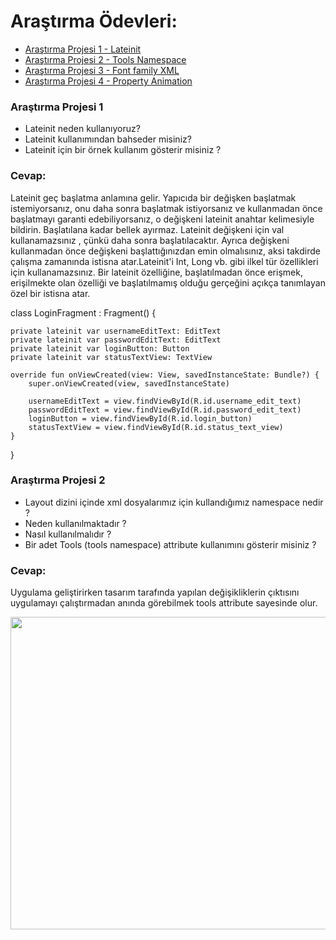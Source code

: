 # Araştırma Ödevleri:

- [Araştırma Projesi 1 - Lateinit](#1)
- [Araştırma Projesi 2 - Tools Namespace](#2)
- [Araştırma Projesi 3 - Font family XML](#3)
- [Araştırma Projesi 4 - Property Animation](#4)



### <a name="1"></a> Araştırma Projesi 1

- Lateinit neden kullanıyoruz?
- Lateinit kullanımından bahseder misiniz?
- Lateinit için bir örnek kullanım gösterir misiniz ?
### Cevap:
Lateinit geç başlatma anlamına gelir. Yapıcıda bir değişken başlatmak istemiyorsanız, onu daha sonra başlatmak istiyorsanız ve kullanmadan önce başlatmayı garanti edebiliyorsanız, o değişkeni lateinit anahtar kelimesiyle bildirin. Başlatılana kadar bellek ayırmaz.
Lateinit değişkeni için val kullanamazsınız , çünkü daha sonra başlatılacaktır. Ayrıca değişkeni kullanmadan önce değişkeni başlattığınızdan emin olmalısınız, aksi takdirde çalışma zamanında istisna atar.Lateinit'i Int, Long vb. gibi ilkel tür özellikleri için kullanamazsınız.
Bir lateinit özelliğine, başlatılmadan önce erişmek, erişilmekte olan özelliği ve başlatılmamış olduğu gerçeğini açıkça tanımlayan özel bir istisna atar.

class LoginFragment : Fragment() {

    private lateinit var usernameEditText: EditText
    private lateinit var passwordEditText: EditText
    private lateinit var loginButton: Button
    private lateinit var statusTextView: TextView

    override fun onViewCreated(view: View, savedInstanceState: Bundle?) {
        super.onViewCreated(view, savedInstanceState)

        usernameEditText = view.findViewById(R.id.username_edit_text)
        passwordEditText = view.findViewById(R.id.password_edit_text)
        loginButton = view.findViewById(R.id.login_button)
        statusTextView = view.findViewById(R.id.status_text_view)
    }

    
}

### <a name="2"></a> Araştırma Projesi 2


- Layout dizini içinde xml dosyalarımız için kullandığımız namespace nedir ?
- Neden kullanılmaktadır ?
- Nasıl kullanılmalıdır ?
- Bir adet Tools (tools namespace) attribute kullanımını gösterir misiniz ? 

### Cevap:

Uygulama geliştirirken tasarım tarafında yapılan değişikliklerin çıktısını uygulamayı çalıştırmadan anında görebilmek tools attribute
sayesinde olur.

<img src="https://user-images.githubusercontent.com/56538177/163602178-4f8610ec-4aed-4b12-99c6-1c43f0de9968.png"  width="550" height="500">
    
    
